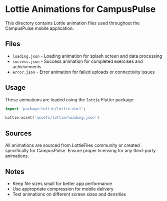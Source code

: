 # Lottie Animations for CampusPulse

This directory contains Lottie animation files used throughout the CampusPulse mobile application.

## Files

- `loading.json` - Loading animation for splash screen and data processing
- `success.json` - Success animation for completed exercises and achievements
- `error.json` - Error animation for failed uploads or connectivity issues

## Usage

These animations are loaded using the `lottie` Flutter package:

```dart
import 'package:lottie/lottie.dart';

Lottie.asset('assets/lottie/loading.json')
```

## Sources

All animations are sourced from LottieFiles community or created specifically for CampusPulse. Ensure proper licensing for any third-party animations.

## Notes

- Keep file sizes small for better app performance
- Use appropriate compression for mobile delivery
- Test animations on different screen sizes and densities
